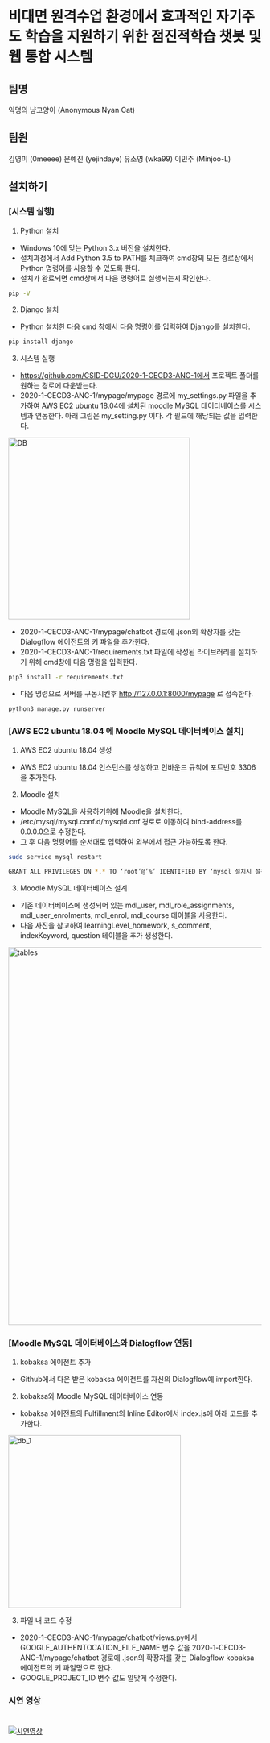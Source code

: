 # 비대면 원격수업 환경에서 효과적인 자기주도 학습을 지원하기 위한 점진적학습 챗봇 및 웹 통합 시스템

## 팀명
익명의 냥고양이 (Anonymous Nyan Cat)
## 팀원
김영미 (0meeee)
문예진 (yejindaye)
유소영 (wka99)
이민주 (Minjoo-L)

## 설치하기
### [시스템 실행]
1. Python 설치
- Windows 10에 맞는 Python 3.x 버전을 설치한다. 
- 설치과정에서 Add Python 3.5 to PATH를 체크하여 cmd창의 모든 경로상에서 Python 명령어를 사용할 수 있도록 한다. 
- 설치가 완료되면 cmd창에서 다음 명령어로 실행되는지 확인한다.
```sh
pip -V
```

2. Django 설치
- Python 설치한 다음 cmd 창에서 다음 명령어를 입력하여 Django를 설치한다. 
```sh
pip install django
```

3. 시스템 실행
- https://github.com/CSID-DGU/2020-1-CECD3-ANC-1에서 프로젝트 폴더를 원하는 경로에 다운받는다.
- 2020-1-CECD3-ANC-1/mypage/mypage 경로에 my_settings.py 파일을 추가하여 AWS EC2 ubuntu 18.04에 설치된 moodle MySQL 데이터베이스를 시스템과 연동한다. 아래 그림은 my_setting.py 이다. 각 필드에 해당되는 값을 입력한다.
<img width="361" alt="DB" src="https://user-images.githubusercontent.com/45723998/102689223-b9a67980-423f-11eb-9caa-eb4de3a3ade7.png">

- 2020-1-CECD3-ANC-1/mypage/chatbot 경로에 .json의 확장자를 갖는 Dialogflow 에이전트의 키 파일을 추가한다.
- 2020-1-CECD3-ANC-1/requirements.txt 파일에 작성된 라이브러리를 설치하기 위해 cmd창에 다음 명령을 입력한다.

```sh
pip3 install -r requirements.txt
```
- 다음 명령으로 서버를 구동시킨후 http://127.0.0.1:8000/mypage 로 접속한다.

```sh
python3 manage.py runserver
```

### [AWS EC2 ubuntu 18.04 에 Moodle MySQL 데이터베이스 설치]
1. AWS EC2 ubuntu 18.04 생성
- AWS EC2 ubuntu 18.04 인스턴스를 생성하고 인바운드 규칙에 포트번호 3306을 추가한다.

2. Moodle 설치
- Moodle MySQL을 사용하기위해 Moodle을 설치한다.
- /etc/mysql/mysql.conf.d/mysqld.cnf 경로로 이동하여 bind-address를 0.0.0.0으로 수정한다. 
- 그 후 다음 명령어를 순서대로 입력하여 외부에서 접근 가능하도록 한다.
```sh
sudo service mysql restart
```
```sh
GRANT ALL PRIVILEGES ON *.* TO ‘root’@’%’ IDENTIFIED BY ‘mysql 설치시 설정한 비밀번호';
```

3. Moodle MySQL 데이터베이스 설계
- 기존 데이터베이스에 생성되어 있는 mdl_user, mdl_role_assignments, mdl_user_enrolments, mdl_enrol, mdl_course 테이블을 사용한다.
- 다음 사진을 참고하여 learningLevel_homework, s_comment, indexKeyword, question 테이블을 추가 생성한다.
<img width="750" alt="tables" src="https://user-images.githubusercontent.com/45723998/102689293-49e4be80-4240-11eb-8000-7398965b2517.png">

### [Moodle MySQL 데이터베이스와 Dialogflow 연동]
1. kobaksa 에이전트 추가
- Github에서 다운 받은 kobaksa 에이전트를 자신의 Dialogflow에 import한다. 

2. kobaksa와 Moodle MySQL 데이터베이스 연동
- kobaksa 에이전트의 Fulfillment의 Inline Editor에서 index.js에 아래 코드를 추가한다.
<img width="343" alt="db_1" src="https://user-images.githubusercontent.com/45723998/102689278-33d6fe00-4240-11eb-9052-ff9cd59c0467.png">

3. 파일 내 코드 수정
- 2020-1-CECD3-ANC-1/mypage/chatbot/views.py에서 GOOGLE_AUTHENTOCATION_FILE_NAME 변수 값을 2020-1-CECD3-ANC-1/mypage/chatbot 경로에 .json의 확장자를 갖는 Dialogflow kobaksa 에이전트의 키 파일명으로 한다.
- GOOGLE_PROJECT_ID 변수 값도 알맞게 수정한다.

### 시연 영상 
#
[![시연영상](https://img.youtube.com/vi/pqRbq514xpw/0.jpg)](https://www.youtube.com/watch?v=pqRbq514xpw?t=0s)
